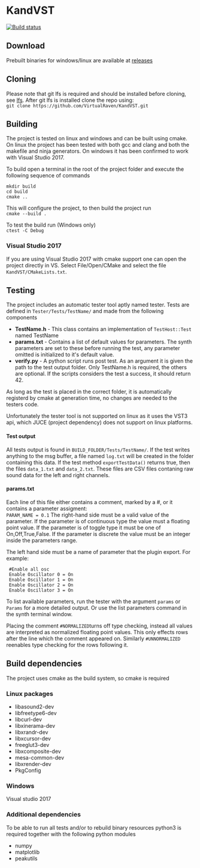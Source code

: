 # KandVST
[![Build status](https://build.rahmn.net/guestAuth/app/rest/builds/buildType:id:KandVST_Build/statusIcon.svg)](https://build.rahmn.net/)
## Download ##
Prebuilt binaries for windows/linux are available at [releases](https://github.com/VirtualRaven/KandVST/releases)
## Cloning ##
Please note that git lfs is required and should be installed before cloning, see [lfs](https://git-lfs.github.com/).
After git lfs is installed clone the repo using:  
`git clone https://github.com/VirtualRaven/KandVST.git`

## Building ##

The project is tested on linux and windows and can be built using cmake.
On linux the project has been tested with both gcc and clang and both the makefile and ninja generators. On windows
it has been confirmed to work with Visual Studio 2017.

To build open a terminal in the root of the project folder and execute the following sequence of 
commands 

`mkdir build`  
`cd build`  
`cmake ..`  

This will configure the project, to then build the project run  
`cmake --build .`

To test the build run (Windows only)   
`ctest -C Debug`

### Visual Studio 2017 ###
If you are using Visual Studio 2017 with cmake support one can open the project directly in VS. 
Select File/Open/CMake and select the file `KandVST/CMakeLists.txt`.

## Testing ##
The project includes an automatic tester tool aptly named tester.
Tests are defined in `Tester/Tests/TestName/` and made from
the following components
   * __TestName.h__ - This class contains an implementation of `TestHost::Test` named TestName
   * __params.txt__ - Contains a list of default values for parameters. The synth parameters are set to these before 
                      running the test, any parameter omitted is initialized to it's default value.
   * __verify.py__  - A python script runs post test. As an argument it is given the path to the test output folder.
 Only TestName.h is required, the others are optional. If the scripts considers the test a success, it should return 42.
 
 As long as the test is placed in the correct folder, it is automatically registerd by cmake at generation time, 
 no changes are needed to the testers code.
 
 Unfortunately the tester tool is not supported on linux as it uses the VST3 api, which JUCE (project dependency)
 does not support on linux platforms.
 
 #### Test output ####
 All tests output is found in `BUILD_FOLDER/Tests/TestName/`. If the test writes anything to the msg buffer, 
 a file named `log.txt` will be created in the folder containing this data.
 If the test method `exportTestData()` returns true, then the files `data_1.txt` and `data_2.txt`. These
 files are CSV files contaning raw sound data for the left and right channels. 
 
 #### params.txt ####
  Each line of this file either contains a comment, marked by a #, or
  it contains a parameter assigment:  
  `PARAM_NAME = 0.1`
  The right-hand side must be a valid value of the parameter.
  If the parameter is of continuous type the value must a floating point value.
  If the parameter is of toggle type it must be one of On,Off,True,False.
  If the parameter is discrete the value must be an integer inside the parameters range.
  
  The left hand side must be a name of parameter that the plugin export.
  For example:
  ```
   #Enable all osc
   Enable Oscillator 0 = On
   Enable Oscillator 1 = On
   Enable Oscillator 2 = On
   Enable Oscillator 3 = On
  ```
  To list available parameters, run the tester with the argument `params` or `Params` for a more detailed output. Or 
  use the list parameters command in the synth terminal window.
  
  Placing the comment `#NORMALIZED`turns off type checking, instead all values are interpreted as normalized floating point   values. This only effects rows after the line which the comment appeared on. 
  Similarly `#UNNORMALIZED` reenables type checking for the rows following it.

## Build dependencies
The project uses cmake as the build system, so cmake is required

### Linux packages 
  * libasound2-dev
  * libfreetype6-dev
  * libcurl-dev
  * libxinerama-dev
  * libxrandr-dev
  * libxcursor-dev
  * freeglut3-dev  
  * libxcomposite-dev
  * mesa-common-dev
  * libxrender-dev
  * PkgConfig
### Windows 
   Visual studio 2017

### Additional dependencies ###
  To be able to run all tests and/or to rebuild binary resources python3 is required together with the following python modules
  * numpy
  * matplotlib
  * peakutils
